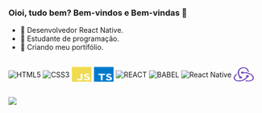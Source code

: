 ### Oioi, tudo bem? Bem-vindos e Bem-vindas 👋

- 💼 Desenvolvedor React Native.
- 📖 Estudante de programação.
- 📱 Criando meu portifólio.

<!--  IMAGES  -->  
<div style="display: inline_block"><br>
  <img align="center" alt="HTML5" height="30" width="40" src="https://cdn.jsdelivr.net/gh/devicons/devicon/icons/html5/html5-original.svg">
  <img align="center" alt="CSS3" height="30" width="40" src="https://cdn.jsdelivr.net/gh/devicons/devicon/icons/css3/css3-original.svg"> 
  <img align="center" alt="JAVASCRIPT" height="30" width="40" src="https://raw.githubusercontent.com/devicons/devicon/master/icons/javascript/javascript-plain.svg">
  <img align="center" alt="TYPESCRIPT" height="30" width="40" src="https://raw.githubusercontent.com/devicons/devicon/master/icons/typescript/typescript-plain.svg">
  <img align="center" alt="REACT" height="30" width="40" src="https://cdn.jsdelivr.net/gh/devicons/devicon/icons/react/react-original.svg" />    
  <img align="center" alt="BABEL" height="30" width="40" src="https://cdn.jsdelivr.net/gh/devicons/devicon/icons/babel/babel-original.svg" />
<img align="center" alt="React Native" height="30" width="40" src="https://cdn.jsdelivr.net/gh/devicons/devicon/icons/react/react-original.svg" />
<img align="center" alt="Redux" height="30" width="40" src="https://raw.githubusercontent.com/devicons/devicon/master/icons/redux/redux-original.svg" />

          
  
          
<!--   <iframe align="center" alt="BOOTSTRAP" height="30" width="40" src="https://giphy.com/embed/Q5Ra0QQUpPYdlFmFrj">
  <iframe align="center" src="https://giphy.com/embed/Q5Ra0QQUpPYdlFmFrj" width="480" height="480" frameBorder="0" class="giphy-embed" allowFullScreen></iframe><p><a href="https://giphy.com/gifs/party-cat-catjam-jam-Q5Ra0QQUpPYdlFmFrj">via GIPHY</a></p>
    Add this ![ Alt text](https://giphy.com/embed/Q5Ra0QQUpPYdlFmFrj.gif) / ! [](name-of-gif-file. gif)
 -->

</div>

##
  
<div>
<!--       <a href="https://www.youtube.com/channel/UC_-uuuZbY0AAt9CViNzvc-Q" target="_blank"><img src="https://img.shields.io/badge/YouTube-FF0000?style=for-the-badge&logo=youtube&logoColor=white" target="_blank"></a>
        <a href="https://instagram.com/rafaballerini" target="_blank"><img src="https://img.shields.io/badge/-Instagram-%23E4405F?style=for-the-badge&logo=instagram&logoColor=white" target="_blank"></a>
        <a href="https://www.twitch.tv/rafaballerinii" target="_blank"><img src="https://img.shields.io/badge/Twitch-9146FF?style=for-the-badge&logo=twitch&logoColor=white" target="_blank"></a>
       <a href="https://discord.gg/wagxzStdcR" target="_blank"><img src="https://img.shields.io/badge/Discord-7289DA?style=for-the-badge&logo=discord&logoColor=white" target="_blank"></a> 
        <a href = "mailto:contatorafaballerini@gmail.com"><img src="https://img.shields.io/badge/-Gmail-%23333?style=for-the-badge&logo=gmail&logoColor=white" target="_blank"></a> -->
        <a href="https://www.linkedin.com/in/lucas-mendes-9ba13b210/" target="_blank"><img src="https://img.shields.io/badge/-LinkedIn-%230077B5?style=for-the-badge&logo=linkedin&logoColor=white" target="_blank"></a> 
  </div>
  
